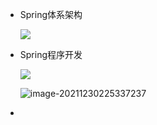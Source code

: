 - Spring体系架构

  ![](D:\2017UG\_4下\_欧洲史\期末\百度文库\20211230224804.png)

- Spring程序开发

  ![](https://blogjallery.oss-cn-beijing.aliyuncs.com/img/20211230225145.png)

  ![image-20211230225337237](C:\Users\18810\AppData\Roaming\Typora\typora-user-images\image-20211230225337237.png)

- 



